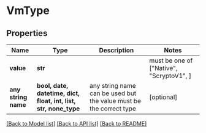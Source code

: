 # VmType


## Properties
Name | Type | Description | Notes
------------ | ------------- | ------------- | -------------
**value** | **str** |  |  must be one of ["Native", "ScryptoV1", ]
**any string name** | **bool, date, datetime, dict, float, int, list, str, none_type** | any string name can be used but the value must be the correct type | [optional]

[[Back to Model list]](../README.md#documentation-for-models) [[Back to API list]](../README.md#documentation-for-api-endpoints) [[Back to README]](../README.md)


